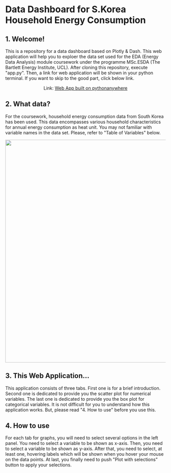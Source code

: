# Data Dashboard for S.Korea Household Energy Consumption

## 1. Welcome!
This is a repository for a data dashboard based on Plotly & Dash.
This web application will help you to exploer the data set used for the EDA (Energy Data Analysis) module coursework under the programme MSc.ESDA (The Bartlett Energy Institute, UCL). After cloning this repository, execute "app.py". Then, a link for web application will be shown in your python terminal. If you want to skip to the good part, click below link.

<p align="center">Link: <a href= "https://holee21.pythonanywhere.com">Web App built on pythonanywhere</a></p>

## 2. What data?
For the coursework, household energy consumption data from South Korea has been used. This data encompasses various household  characteristics for annual energy consumption as heat unit. You may not familiar with variable names in the data set. Please, refer to "Table of Variables" below.

<p align="center"><img src="https://github.com/hosig0204/dash_deploy/blob/master/static/images/var_table.png" width="700"></p>

## 3. This Web Application...
This application consists of three tabs. First one is for a brief introduction. Second one is dedicated to provide you the scatter plot for numerical variables. The last one is dedicated to provide you the box plot for categorical variables. It is not difficult for you to understand how this application works. But, please read "4. How to use" before you use this.

## 4. How to use
For each tab for graphs, you will need to select several options in the left panel. You need to select a variable to be shown as x-axis. Then, you need to select a variable to be shown as y-axis. After that, you need to select, at least one, hovering labels which will be shown when you hover your mouse on the data points. At last, you finally need to push "Plot with selections" button to apply your selections.
